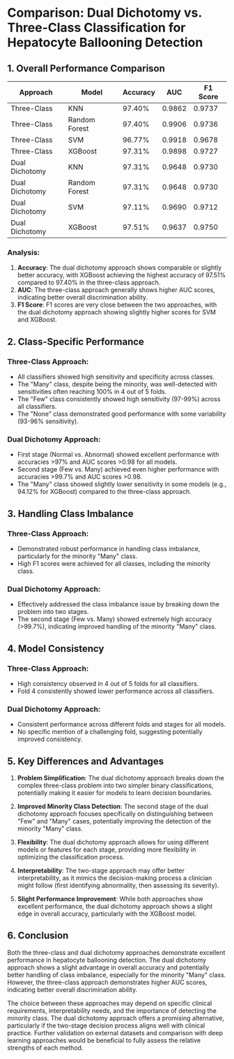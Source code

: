 # Comparison: Dual Dichotomy vs. Three-Class Classification for Hepatocyte Ballooning Detection

## 1. Overall Performance Comparison

| Approach | Model | Accuracy | AUC | F1 Score |
|----------|-------|----------|-----|----------|
| Three-Class | KNN | 97.40% | 0.9862 | 0.9737 |
| Three-Class | Random Forest | 97.40% | 0.9906 | 0.9736 |
| Three-Class | SVM | 96.77% | 0.9918 | 0.9678 |
| Three-Class | XGBoost | 97.31% | 0.9898 | 0.9727 |
| Dual Dichotomy | KNN | 97.31% | 0.9648 | 0.9730 |
| Dual Dichotomy | Random Forest | 97.31% | 0.9648 | 0.9730 |
| Dual Dichotomy | SVM | 97.11% | 0.9690 | 0.9712 |
| Dual Dichotomy | XGBoost | 97.51% | 0.9637 | 0.9750 |

### Analysis:
1. **Accuracy**: The dual dichotomy approach shows comparable or slightly better accuracy, with XGBoost achieving the highest accuracy of 97.51% compared to 97.40% in the three-class approach.
2. **AUC**: The three-class approach generally shows higher AUC scores, indicating better overall discrimination ability.
3. **F1 Score**: F1 scores are very close between the two approaches, with the dual dichotomy approach showing slightly higher scores for SVM and XGBoost.

## 2. Class-Specific Performance

### Three-Class Approach:
- All classifiers showed high sensitivity and specificity across classes.
- The "Many" class, despite being the minority, was well-detected with sensitivities often reaching 100% in 4 out of 5 folds.
- The "Few" class consistently showed high sensitivity (97-99%) across all classifiers.
- The "None" class demonstrated good performance with some variability (93-96% sensitivity).

### Dual Dichotomy Approach:
- First stage (Normal vs. Abnormal) showed excellent performance with accuracies >97% and AUC scores >0.98 for all models.
- Second stage (Few vs. Many) achieved even higher performance with accuracies >99.7% and AUC scores >0.98.
- The "Many" class showed slightly lower sensitivity in some models (e.g., 94.12% for XGBoost) compared to the three-class approach.

## 3. Handling Class Imbalance

### Three-Class Approach:
- Demonstrated robust performance in handling class imbalance, particularly for the minority "Many" class.
- High F1 scores were achieved for all classes, including the minority class.

### Dual Dichotomy Approach:
- Effectively addressed the class imbalance issue by breaking down the problem into two stages.
- The second stage (Few vs. Many) showed extremely high accuracy (>99.7%), indicating improved handling of the minority "Many" class.

## 4. Model Consistency

### Three-Class Approach:
- High consistency observed in 4 out of 5 folds for all classifiers.
- Fold 4 consistently showed lower performance across all classifiers.

### Dual Dichotomy Approach:
- Consistent performance across different folds and stages for all models.
- No specific mention of a challenging fold, suggesting potentially improved consistency.

## 5. Key Differences and Advantages

1. **Problem Simplification**: The dual dichotomy approach breaks down the complex three-class problem into two simpler binary classifications, potentially making it easier for models to learn decision boundaries.

2. **Improved Minority Class Detection**: The second stage of the dual dichotomy approach focuses specifically on distinguishing between "Few" and "Many" cases, potentially improving the detection of the minority "Many" class.

3. **Flexibility**: The dual dichotomy approach allows for using different models or features for each stage, providing more flexibility in optimizing the classification process.

4. **Interpretability**: The two-stage approach may offer better interpretability, as it mimics the decision-making process a clinician might follow (first identifying abnormality, then assessing its severity).

5. **Slight Performance Improvement**: While both approaches show excellent performance, the dual dichotomy approach shows a slight edge in overall accuracy, particularly with the XGBoost model.

## 6. Conclusion

Both the three-class and dual dichotomy approaches demonstrate excellent performance in hepatocyte ballooning detection. The dual dichotomy approach shows a slight advantage in overall accuracy and potentially better handling of class imbalance, especially for the minority "Many" class. However, the three-class approach demonstrates higher AUC scores, indicating better overall discrimination ability.

The choice between these approaches may depend on specific clinical requirements, interpretability needs, and the importance of detecting the minority class. The dual dichotomy approach offers a promising alternative, particularly if the two-stage decision process aligns well with clinical practice. Further validation on external datasets and comparison with deep learning approaches would be beneficial to fully assess the relative strengths of each method.
